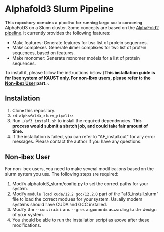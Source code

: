 # Alphafold3 Slurm Pipeline
This repository contains a pipeline for running large scale screening AlphaFold3 on a Slurm cluster. Some concepts are based on the [AlphaFold2 pipeline](https://github.com/strubelab/alphafold). It currently provides the following features:
- Make features: Generate features for two list of protein sequences.
- Make complexes: Generate dimer complexes for two list of protein sequences, based on features.
- Make monomer: Generate monomer models for a list of protein sequences.

To install it, please follow the instructions below (**This installation guide is for Ibex system of KAUST only. For non-Ibex users, please refer to the [Non-ibex User]() part.**).
## Installation
1. Clone this repository.
2. `cd alphafold3_slurm_pipeline`
3. Run `./af3_install.sh` to install the required dependencies. **This process would submit a sbatch job, and could take fair amount of time.**
4. If the installation is failed, you can refer to "AF_install.out" for any error messages. Please contact the author if you have any questions.

## Non-ibex User
For non-Ibex users, you need to make several modifications based on the slurm system you use. The following steps are required:
1. Modify alphafold3_slurm/config.py to set the correct paths for your system.
2. Modify `module load cuda/12.2 gcc/12.2.0` part of the "af3_install.slurm" file to load the correct modules for your system. Usually modern systems should have CUDA and GCC installed.
3. Modify the `--constraint` and `--gres` arguments according to the design of your system.
4. You should be able to run the installation script as above after these modifications.
